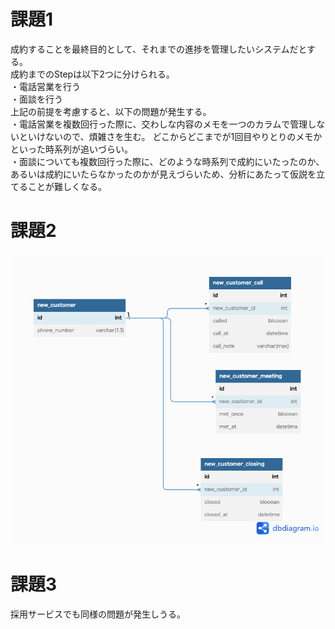 # 課題1
成約することを最終目的として、それまでの進捗を管理したいシステムだとする。  
成約までのStepは以下2つに分けられる。  
・電話営業を行う  
・面談を行う  
上記の前提を考慮すると、以下の問題が発生する。  
・電話営業を複数回行った際に、交わしな内容のメモを一つのカラムで管理しないといけないので、煩雑さを生む。
どこからどこまでが1回目やりとりのメモかといった時系列が追いづらい。  
・面談についても複数回行った際に、どのような時系列で成約にいたったのか、あるいは成約にいたらなかったのかが見えづらいため、分析にあたって仮説を立てることが難しくなる。  

# 課題2
![ER図](anti_parttern_05/anti_parttern05_task02_ER.png)

# 課題3
採用サービスでも同様の問題が発生しうる。
